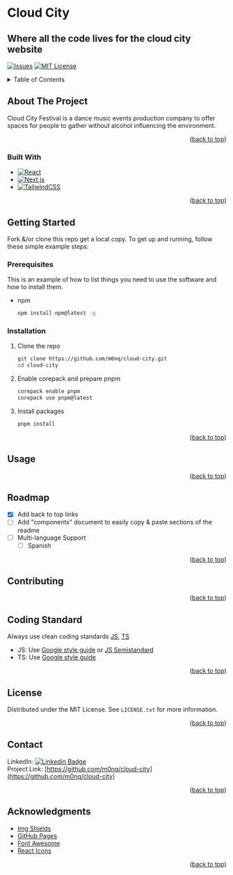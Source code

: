 # Cloud City

## Where all the code lives for the cloud city website

<!-- PROJECT SHIELDS -->
<!--
*** I'm using markdown "reference style" links for readability.
*** Reference links are enclosed in brackets [ ] instead of parentheses ( ).
*** See the bottom of this document for the declaration of the reference variables
*** for contributors-url, forks-url, etc. This is an optional, concise syntax you may use.
*** https://www.markdownguide.org/basic-syntax/#reference-style-links
-->

[//]: # '[![Contributors][contributors-shield]][contributors-url]'
[//]: # '[![Forks][forks-shield]][forks-url]'
[//]: # '[![Stargazers][stars-shield]][stars-url]'

[![Issues][issues-shield]][issues-url]
[![MIT License][license-shield]][license-url]

[//]: # '[![LinkedIn][linkedin-shield]][linkedin-url]'

<!-- PROJECT LOGO -->

[//]: # '<br />'
[//]: # '<div align="center">'
[//]: # '  <a href="https://github.com/othneildrew/Best-README-Template">'
[//]: # '    <img src="images/logo.png" alt="Logo" width="80" height="80">'
[//]: # '  </a>'
[//]: #
[//]: # '<h3 align="center">Best-README-Template</h3>'
[//]: #
[//]: # '  <p align="center">'
[//]: # '    An awesome README template to jumpstart your projects!'
[//]: # '    <br />'
[//]: # '    <a href="https://github.com/othneildrew/Best-README-Template"><strong>Explore the docs »</strong></a>'
[//]: # '    <br />'
[//]: # '    <br />'
[//]: # '    <a href="https://github.com/othneildrew/Best-README-Template">View Demo</a>'
[//]: # '    ·'
[//]: # '    <a href="https://github.com/othneildrew/Best-README-Template/issues">Report Bug</a>'
[//]: # '    ·'
[//]: # '    <a href="https://github.com/othneildrew/Best-README-Template/issues">Request Feature</a>'
[//]: # '  </p>'
[//]: # '</div>'

<!-- TABLE OF CONTENTS -->
<details>
  <summary>Table of Contents</summary>
  <ol>
    <li>
      <a href="#about-the-project">About The Project</a>
      <ul>
        <li><a href="#built-with">Built With</a></li>
      </ul>
    </li>
    <li>
      <a href="#getting-started">Getting Started</a>
      <ul>
        <li><a href="#prerequisites">Prerequisites</a></li>
        <li><a href="#installation">Installation</a></li>
      </ul>
    </li>
    <li><a href="#usage">Usage</a></li>
    <li><a href="#roadmap">Roadmap</a></li>
    <li><a href="#contributing">Contributing</a></li>
    <li><a href="#license">License</a></li>
    <li><a href="#contact">Contact</a></li>
    <li><a href="#acknowledgments">Acknowledgments</a></li>
  </ol>
</details>

<!-- ABOUT THE PROJECT -->

## About The Project

[//]: # '[![Product Name Screen Shot][product-screenshot]](https://example.com)'

Cloud City Festival is a dance music events production company to offer spaces for people to gather without alcohol
influencing the environment.

<p align="right">(<a href="#readme-top">back to top</a>)</p>

### Built With

- [![React][React.js]][React-url]
- [![Next.js][Next.js]][Next-url]
- [![TailwindCSS][TailwindCSS]][Tailwind-url]

<p align="right">(<a href="#readme-top">back to top</a>)</p>

<!-- GETTING STARTED -->

## Getting Started

Fork &/or clone this repo get a local copy. To get up and running, follow these simple example steps:

### Prerequisites

This is an example of how to list things you need to use the software and how to install them.

- npm
  ```sh
  npm install npm@latest -g
  ```

### Installation

1. Clone the repo
   ```sh
   git clone https://github.com/m0nq/cloud-city.git
   cd cloud-city
   ```
2. Enable corepack and prepare pnpm
   ```sh
   corepack enable pnpm
   corepack use pnpm@latest
   ```
3. Install packages
   ```sh
   pnpm install
   ```

<p align="right">(<a href="#readme-top">back to top</a>)</p>

<!-- USAGE EXAMPLES -->

## Usage

[//]: # 'Use this space to show useful examples of how a project can be used. Additional screenshots, code examples and demos'
[//]: # 'work well in this space. You may also link to more resources.'
[//]: # '_For more examples, please refer to the [Documentation](https://example.com)_'

<p align="right">(<a href="#readme-top">back to top</a>)</p>

<!-- ROADMAP -->

## Roadmap

- [x] Add back to top links
- [ ] Add "components" document to easily copy & paste sections of the readme
- [ ] Multi-language Support
  - [ ] Spanish

[//]: # 'See the [open issues](https://github.com/othneildrew/Best-README-Template/issues) for a full list of proposed features ('
[//]: # 'and known issues).'

<p align="right">(<a href="#readme-top">back to top</a>)</p>

<!-- CONTRIBUTING -->

## Contributing

[//]: # 'Contributions are what make the open source community such an amazing place to learn, inspire, and create. Any'
[//]: # 'contributions you make are **greatly appreciated**.'
[//]: #
[//]: # 'If you have a suggestion that would make this better, please fork the repo and create a pull request. You can also'
[//]: # 'simply open an issue with the tag "enhancement".'
[//]: # "Don't forget to give the project a star! Thanks again!"
[//]: #
[//]: # '1. Fork the Project'
[//]: # '2. Create your Feature Branch (`git checkout -b feature/AmazingFeature`)'
[//]: # "3. Commit your Changes (`git commit -m 'Add some AmazingFeature'`)"
[//]: # '4. Push to the Branch (`git push origin feature/AmazingFeature`)'
[//]: # '5. Open a Pull Request'

<p align="right">(<a href="#readme-top">back to top</a>)</p>

<!-- CODE STANDARD -->

## Coding Standard

Always use clean coding
standards [JS](https://github.com/ryanmcdermott/clean-code-javascript), [TS](https://github.com/labs42io/clean-code-typescript)

- JS: Use [Google style guide](https://google.github.io/styleguide/jsguide.html)
  or [JS Semistandard](https://github.com/standard/semistandard)
- TS: Use [Google style guide](https://google.github.io/styleguide/tsguide.html)

<p align="right">(<a href="#readme-top">back to top</a>)</p>

<!-- LICENSE -->

## License

Distributed under the MIT License. See `LICENSE.txt` for more information.

<p align="right">(<a href="#readme-top">back to top</a>)</p>

<!-- CONTACT -->

## Contact

[//]: # 'Your Name - [@your_twitter](https://twitter.com/your_username) - email@example.com'

LinkedIn: [![Linkedin Badge](https://img.shields.io/badge/-Monk%20Wellington-blue?style=flat&logo=Linkedin&logoColor=white)](https://linked.com/in/monkwellington)  
Project Link: [https://github.com/m0nq/cloud-city](https://github.com/m0nq/cloud-city)

<p align="right">(<a href="#readme-top">back to top</a>)</p>

<!-- ACKNOWLEDGMENTS -->

## Acknowledgments

[//]: # "Use this space to list resources you find helpful and would like to give credit to. I've included a few of my favorites"
[//]: # 'to kick things off!'
[//]: # '* [Choose an Open Source License](https://choosealicense.com)'
[//]: # '* [GitHub Emoji Cheat Sheet](https://www.webpagefx.com/tools/emoji-cheat-sheet)'
[//]: # "* [Malven's Flexbox Cheatsheet](https://flexbox.malven.co/)"
[//]: # "* [Malven's Grid Cheatsheet](https://grid.malven.co/)"

- [Img Shields](https://shields.io)
- [GitHub Pages](https://pages.github.com)
- [Font Awesome](https://fontawesome.com)
- [React Icons](https://react-icons.github.io/react-icons/search)

<p align="right">(<a href="#readme-top">back to top</a>)</p>

<!-- MARKDOWN LINKS & IMAGES -->
<!-- https://www.markdownguide.org/basic-syntax/#reference-style-links -->

[contributors-shield]: https://img.shields.io/github/contributors/othneildrew/Best-README-Template.svg?style=for-the-badge
[contributors-url]: https://github.com/m0nq/cloud-city/graphs/contributors
[forks-shield]: https://img.shields.io/github/forks/othneildrew/Best-README-Template.svg?style=for-the-badge
[forks-url]: https://github.com/m0nq/cloud-city/forks
[stars-shield]: https://img.shields.io/github/stars/othneildrew/Best-README-Template.svg?style=for-the-badge
[stars-url]: https://github.com/m0nq/cloud-city/graphs/stargazers
[issues-shield]: https://img.shields.io/github/issues/m0nq/cloud-city.svg?style=for-the-badge
[issues-url]: https://github.com/m0nq/cloud-city/issues
[license-shield]: https://img.shields.io/github/license/othneildrew/Best-README-Template.svg?style=for-the-badge
[license-url]: https://github.com/m0nq/cloud-city/blob/master/LICENSE
[linkedin-shield]: https://img.shields.io/badge/-LinkedIn-black.svg?style=for-the-badge&logo=linkedin&colorB=555
[linkedin-url]: https://linkedin.com/in/monkwellington
[product-screenshot]: images/screenshot.png
[Next.js]: https://img.shields.io/badge/next.js-000000?style=for-the-badge&logo=nextdotjs&logoColor=white
[Next-url]: https://nextjs.org/
[React.js]: https://img.shields.io/badge/React-20232A?style=for-the-badge&logo=react&logoColor=61DAFB
[React-url]: https://reactjs.org/
[TailwindCSS]: https://img.shields.io/badge/Tailwind-20232A?style=for-the-badge&logo=tailwindcss&logoColor=61DAFB
[Tailwind-url]: https://tailwindcss.com/
[//]: # '[Vue.js]: https://img.shields.io/badge/Vue.js-35495E?style=for-the-badge&logo=vuedotjs&logoColor=4FC08D'
[//]: #
[//]: # '[Vue-url]: https://vuejs.org/'
[//]: #
[//]: # '[Angular.io]: https://img.shields.io/badge/Angular-DD0031?style=for-the-badge&logo=angular&logoColor=white'
[//]: #
[//]: # '[Angular-url]: https://angular.io/'
[//]: #
[//]: # '[Svelte.dev]: https://img.shields.io/badge/Svelte-4A4A55?style=for-the-badge&logo=svelte&logoColor=FF3E00'
[//]: #
[//]: # '[Svelte-url]: https://svelte.dev/'
[//]: #
[//]: # '[Laravel.com]: https://img.shields.io/badge/Laravel-FF2D20?style=for-the-badge&logo=laravel&logoColor=white'
[//]: #
[//]: # '[Laravel-url]: https://laravel.com'
[//]: #
[//]: # '[Gatsby.js]: https://img.shields.io/badge/Gatsby-%23663399.svg?style=for-the-badge&logo=gatsby&logoColor=white'
[//]: #
[//]: # '[Gatsby-url]: https://www.gatsbyjs.com/'

